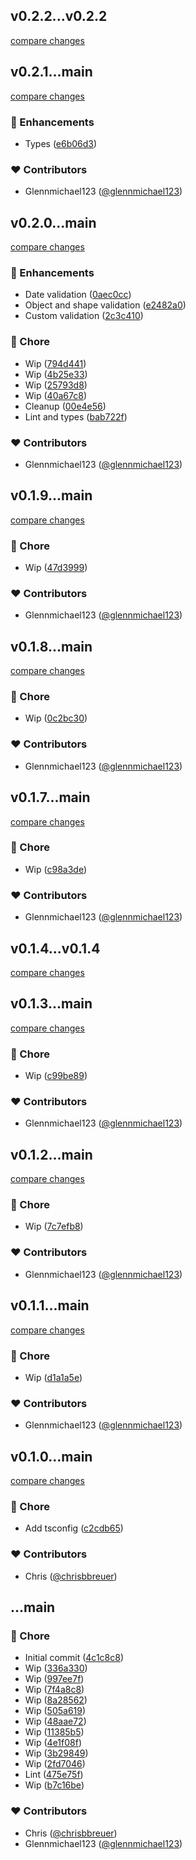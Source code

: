 
## v0.2.2...v0.2.2

[compare changes](https://github.com/stacksjs/ts-validation/compare/v0.2.2...v0.2.2)

## v0.2.1...main

[compare changes](https://github.com/stacksjs/ts-validation/compare/v0.2.1...main)

### 🚀 Enhancements

- Types ([e6b06d3](https://github.com/stacksjs/ts-validation/commit/e6b06d3))

### ❤️ Contributors

- Glennmichael123 ([@glennmichael123](https://github.com/glennmichael123))

## v0.2.0...main

[compare changes](https://github.com/stacksjs/ts-validation/compare/v0.2.0...main)

### 🚀 Enhancements

- Date validation ([0aec0cc](https://github.com/stacksjs/ts-validation/commit/0aec0cc))
- Object and shape validation ([e2482a0](https://github.com/stacksjs/ts-validation/commit/e2482a0))
- Custom validation ([2c3c410](https://github.com/stacksjs/ts-validation/commit/2c3c410))

### 🏡 Chore

- Wip ([794d441](https://github.com/stacksjs/ts-validation/commit/794d441))
- Wip ([4b25e33](https://github.com/stacksjs/ts-validation/commit/4b25e33))
- Wip ([25793d8](https://github.com/stacksjs/ts-validation/commit/25793d8))
- Wip ([40a67c8](https://github.com/stacksjs/ts-validation/commit/40a67c8))
- Cleanup ([00e4e56](https://github.com/stacksjs/ts-validation/commit/00e4e56))
- Lint and types ([bab722f](https://github.com/stacksjs/ts-validation/commit/bab722f))

### ❤️ Contributors

- Glennmichael123 ([@glennmichael123](https://github.com/glennmichael123))

## v0.1.9...main

[compare changes](https://github.com/stacksjs/ts-validation/compare/v0.1.9...main)

### 🏡 Chore

- Wip ([47d3999](https://github.com/stacksjs/ts-validation/commit/47d3999))

### ❤️ Contributors

- Glennmichael123 ([@glennmichael123](https://github.com/glennmichael123))

## v0.1.8...main

[compare changes](https://github.com/stacksjs/ts-validation/compare/v0.1.8...main)

### 🏡 Chore

- Wip ([0c2bc30](https://github.com/stacksjs/ts-validation/commit/0c2bc30))

### ❤️ Contributors

- Glennmichael123 ([@glennmichael123](https://github.com/glennmichael123))

## v0.1.7...main

[compare changes](https://github.com/stacksjs/ts-validation/compare/v0.1.7...main)

### 🏡 Chore

- Wip ([c98a3de](https://github.com/stacksjs/ts-validation/commit/c98a3de))

### ❤️ Contributors

- Glennmichael123 ([@glennmichael123](https://github.com/glennmichael123))

## v0.1.4...v0.1.4

[compare changes](https://github.com/stacksjs/ts-validation/compare/v0.1.4...v0.1.4)

## v0.1.3...main

[compare changes](https://github.com/stacksjs/ts-validation/compare/v0.1.3...main)

### 🏡 Chore

- Wip ([c99be89](https://github.com/stacksjs/ts-validation/commit/c99be89))

### ❤️ Contributors

- Glennmichael123 ([@glennmichael123](https://github.com/glennmichael123))

## v0.1.2...main

[compare changes](https://github.com/stacksjs/ts-validation/compare/v0.1.2...main)

### 🏡 Chore

- Wip ([7c7efb8](https://github.com/stacksjs/ts-validation/commit/7c7efb8))

### ❤️ Contributors

- Glennmichael123 ([@glennmichael123](https://github.com/glennmichael123))

## v0.1.1...main

[compare changes](https://github.com/stacksjs/ts-validation/compare/v0.1.1...main)

### 🏡 Chore

- Wip ([d1a1a5e](https://github.com/stacksjs/ts-validation/commit/d1a1a5e))

### ❤️ Contributors

- Glennmichael123 ([@glennmichael123](https://github.com/glennmichael123))

## v0.1.0...main

[compare changes](https://github.com/stacksjs/ts-validation/compare/v0.1.0...main)

### 🏡 Chore

- Add tsconfig ([c2cdb65](https://github.com/stacksjs/ts-validation/commit/c2cdb65))

### ❤️ Contributors

- Chris ([@chrisbbreuer](https://github.com/chrisbbreuer))

## ...main


### 🏡 Chore

- Initial commit ([4c1c8c8](https://github.com/stacksjs/ts-validation/commit/4c1c8c8))
- Wip ([336a330](https://github.com/stacksjs/ts-validation/commit/336a330))
- Wip ([997ee7f](https://github.com/stacksjs/ts-validation/commit/997ee7f))
- Wip ([7f4a8c8](https://github.com/stacksjs/ts-validation/commit/7f4a8c8))
- Wip ([8a28562](https://github.com/stacksjs/ts-validation/commit/8a28562))
- Wip ([505a619](https://github.com/stacksjs/ts-validation/commit/505a619))
- Wip ([48aae72](https://github.com/stacksjs/ts-validation/commit/48aae72))
- Wip ([11385b5](https://github.com/stacksjs/ts-validation/commit/11385b5))
- Wip ([4e1f08f](https://github.com/stacksjs/ts-validation/commit/4e1f08f))
- Wip ([3b29849](https://github.com/stacksjs/ts-validation/commit/3b29849))
- Wip ([2fd7046](https://github.com/stacksjs/ts-validation/commit/2fd7046))
- Lint ([475e75f](https://github.com/stacksjs/ts-validation/commit/475e75f))
- Wip ([b7c16be](https://github.com/stacksjs/ts-validation/commit/b7c16be))

### ❤️ Contributors

- Chris ([@chrisbbreuer](https://github.com/chrisbbreuer))
- Glennmichael123 ([@glennmichael123](https://github.com/glennmichael123))

